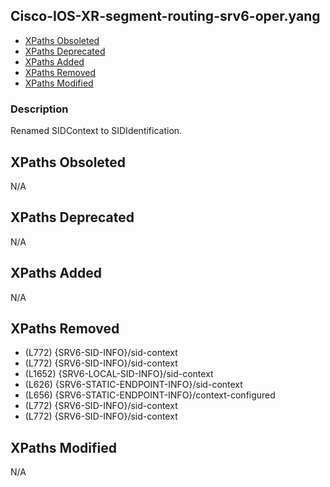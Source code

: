 ## Cisco-IOS-XR-segment-routing-srv6-oper.yang

- [XPaths Obsoleted](#xpaths-obsoleted)
- [XPaths Deprecated](#xpaths-deprecated)
- [XPaths Added](#xpaths-added)
- [XPaths Removed](#xpaths-removed)
- [XPaths Modified](#xpaths-modified)

### Description

Renamed SIDContext to SIDIdentification.

## XPaths Obsoleted

N/A

## XPaths Deprecated

N/A

## XPaths Added

N/A

## XPaths Removed

- (L772)	{SRV6-SID-INFO}/sid-context
- (L772)	{SRV6-SID-INFO}/sid-context
- (L1652)	{SRV6-LOCAL-SID-INFO}/sid-context
- (L626)	{SRV6-STATIC-ENDPOINT-INFO}/sid-context
- (L656)	{SRV6-STATIC-ENDPOINT-INFO}/context-configured
- (L772)	{SRV6-SID-INFO}/sid-context
- (L772)	{SRV6-SID-INFO}/sid-context

## XPaths Modified

N/A

